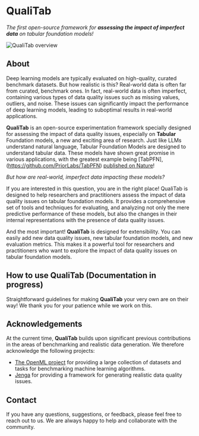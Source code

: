 # QualiTab
*The first open-source framework for **assessing the impact of imperfect data** on tabular foundation models!*


![QualiTab overview](https://github.com/user-attachments/assets/3a819135-12d3-411c-8874-f05664d752b3)

## About

Deep learning models are typically evaluated on high-quality, curated benchmark datasets. But how realistic is this? Real-world data is often far from curated, benchmark ones. In fact, real-world data is often imperfect, containing various types of data quality issues such as missing values, outliers, and noise. These issues can significantly impact the performance of deep learning models, leading to suboptimal results in real-world applications.

**QualiTab** is an open-source experimentation framework specially designed for assessing the impact of data quality issues, especially on **Tabular** Foundation models, a new and exciting area of research. Just like LLMs understand natural language, Tabular Foundation Models are designed to understand tabular data. These models have shown great promise in various applications, with the greatest example being [TabPFN], (https://github.com/PriorLabs/TabPFN) [published on Nature](https://www.nature.com/articles/s41586-024-08328-6)!

*But how are real-world, imperfect data impacting these models?*

If you are interested in this question, you are in the right place! QualiTab is designed to help researchers and practitioners assess the impact of data quality issues on tabular foundation models. It provides a comprehensive set of tools and techniques for evaluating, and analyzing not only the mere predictive performance of these models, but also the changes in their internal representations with the presence of data quality issues.

And the most important! **QualiTab** is designed for extensibility. You can easily add new data quality issues, new tabular foundation models, and new evaluation metrics. This makes it a powerful tool for researchers and practitioners who want to explore the impact of data quality issues on tabular foundation models.

## How to use QualiTab (Documentation in progress)

Straightforward guidelines for making **QualiTab** your very own are on their way! We thank you for your patience while we work on this.

## Acknowledgements

At the current time, **QualiTab** builds upon significant previous contributions in the areas of benchmarking and realistic data generation. We therefore acknowledge the following projects:
- [The OpenML project](https://www.openml.org/) for providing a large collection of datasets and tasks for benchmarking machine learning algorithms.
- [Jenga](https://github.com/schelterlabs/jenga) for providing a framework for generating realistic data quality issues.

## Contact 

If you have any questions, suggestions, or feedback, please feel free to reach out to us. We are always happy to help and collaborate with the community.

